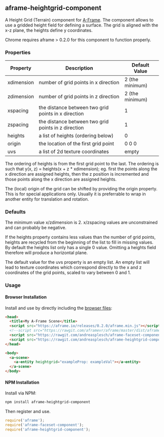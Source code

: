 ## aframe-heightgrid-component

A Height Grid (Terrain) component for [A-Frame](https://aframe.io). The component allows to use a gridded height field for defining a surface. The grid is aligned with the x-z plane, the heights define y coordinates.  

Chrome requires aframe > 0.2.0 for this component to function properly.

### Properties

| Property | Description | Default Value |
| -------- | ----------- | ------------- |
|    xdimension      |   number of grid points in x direction          |     2 (the minimum)          |
|    zdimension      |   number of grid points in z direction          |     2 (the minimum)        |
| xspacing | the distance between two grid points in x direction | 1 |
| zspacing | the distance between two grid points in z direction | 1 |
| heights | a list of heights (ordering below) | 0 |
| origin | the location of the first grid point | 0 0 0 |
| uvs | a list of 2d texture coordinates | empty |

The ordering of heights is from the first grid point to the last. The ordering is such that y(x, z) = heights(x + z * xdimension); eg. first the points along the x direction are assigned heights, then the z position is incremented and those points along the x direction are assigned heights.

The (local) origin of the grid can be shifted by providing the origin property. This is for special applications only. Usually it is preferrable to wrap in another entity for translation and rotation.

### Defaults

The minimum value x/zdimension is 2. x/zspacing values are unconstrained and can probably be negative.

If the heights property contains less values than the number of grid points, heights are recycled from the beginning of the list to fill in missing values. By default the heights list only has a single 0 value. Omitting a heights field therefore will produce a horizontal plane.

The default value for the uvs property is an empty list. An empty list will lead to texture coordinates which correspond directly to the x and z coordinates of the grid points, scaled to vary between 0 and 1.

### Usage

#### Browser Installation

Install and use by directly including the [browser files](dist):

```html
<head>
  <title>My A-Frame Scene</title>
  <script src="https://aframe.io/releases/0.2.0/aframe.min.js"></script>
  <!--script src="https://rawgit.com/aframevr/aframe/master/dist/aframe.min.js"></script-->
  <script src="https://rawgit.com/andreasplesch/aframe-faceset-component/master/dist/aframe-faceset-component.min.js"></script>
  <script src="https://rawgit.com/andreasplesch/aframe-heightgrid-component/master/dist/aframe-heightgrid-component.min.js"></script>
</head>

<body>
  <a-scene>
    <a-entity heightgrid="exampleProp: exampleVal"></a-entity>
  </a-scene>
</body>
```

#### NPM Installation

Install via NPM:

```bash
npm install aframe-heightgrid-component
```

Then register and use.

```js
require('aframe');
require('aframe-faceset-component');
require('aframe-heightgrid-component');
```
